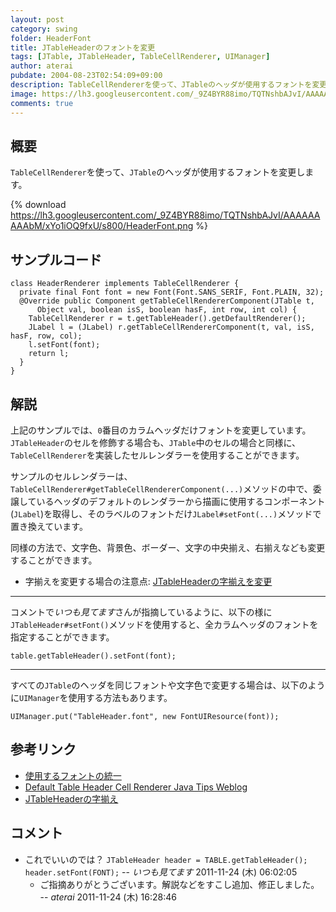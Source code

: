 ```yaml
---
layout: post
category: swing
folder: HeaderFont
title: JTableHeaderのフォントを変更
tags: [JTable, JTableHeader, TableCellRenderer, UIManager]
author: aterai
pubdate: 2004-08-23T02:54:09+09:00
description: TableCellRendererを使って、JTableのヘッダが使用するフォントを変更します。
image: https://lh3.googleusercontent.com/_9Z4BYR88imo/TQTNshbAJvI/AAAAAAAAAbM/xYo1iOQ9fxU/s800/HeaderFont.png
comments: true
---
```

## 概要
`TableCellRenderer`を使って、`JTable`のヘッダが使用するフォントを変更します。

{% download https://lh3.googleusercontent.com/_9Z4BYR88imo/TQTNshbAJvI/AAAAAAAAAbM/xYo1iOQ9fxU/s800/HeaderFont.png %}

## サンプルコード
<pre class="prettyprint"><code>class HeaderRenderer implements TableCellRenderer {
  private final Font font = new Font(Font.SANS_SERIF, Font.PLAIN, 32);
  @Override public Component getTableCellRendererComponent(JTable t,
      Object val, boolean isS, boolean hasF, int row, int col) {
    TableCellRenderer r = t.getTableHeader().getDefaultRenderer();
    JLabel l = (JLabel) r.getTableCellRendererComponent(t, val, isS, hasF, row, col);
    l.setFont(font);
    return l;
  }
}
</code></pre>

## 解説
上記のサンプルでは、`0`番目のカラムヘッダだけフォントを変更しています。`JTableHeader`のセルを修飾する場合も、`JTable`中のセルの場合と同様に、`TableCellRenderer`を実装したセルレンダラーを使用することができます。

サンプルのセルレンダラーは、`TableCellRenderer#getTableCellRendererComponent(...)`メソッドの中で、委譲しているヘッダのデフォルトのレンダラーから描画に使用するコンポーネント(`JLabel`)を取得し、そのラベルのフォントだけ`JLabel#setFont(...)`メソッドで置き換えています。

同様の方法で、文字色、背景色、ボーダー、文字の中央揃え、右揃えなども変更することができます。

- 字揃えを変更する場合の注意点: [JTableHeaderの字揃えを変更](https://ateraimemo.com/Swing/HorizontalAlignmentHeaderRenderer.html)

<!-- dummy comment line for breaking list -->

- - - -
コメントで*いつも見てます*さんが指摘しているように、以下の様に`JTableHeader#setFont()`メソッドを使用すると、全カラムヘッダのフォントを指定することができます。

<pre class="prettyprint"><code>table.getTableHeader().setFont(font);
</code></pre>

- - - -
すべての`JTable`のヘッダを同じフォントや文字色で変更する場合は、以下のように`UIManager`を使用する方法もあります。

<pre class="prettyprint"><code>UIManager.put("TableHeader.font", new FontUIResource(font));
</code></pre>

## 参考リンク
- [使用するフォントの統一](https://ateraimemo.com/Swing/FontChange.html)
- [Default Table Header Cell Renderer Java Tips Weblog](https://tips4java.wordpress.com/2009/02/27/default-table-header-cell-renderer/)
- [JTableHeaderの字揃え](https://ateraimemo.com/Swing/HorizontalAlignmentHeaderRenderer.html)

<!-- dummy comment line for breaking list -->

## コメント
- これでいいのでは？ `JTableHeader header = TABLE.getTableHeader(); header.setFont(FONT);` -- *いつも見てます* 2011-11-24 (木) 06:02:05
    - ご指摘ありがとうございます。解説などをすこし追加、修正しました。 -- *aterai* 2011-11-24 (木) 16:28:46

<!-- dummy comment line for breaking list -->
